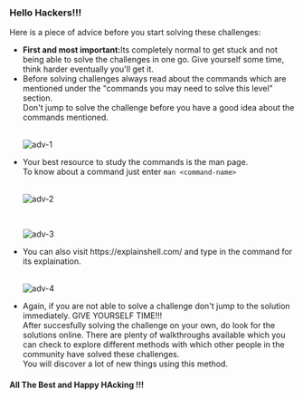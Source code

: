 ### Hello Hackers!!!

<p>Here is a piece of advice before you start solving these challenges:
<ul>
<li><b>First and most important:</b>Its completely normal to get stuck and not being able to solve the challenges in one go. Give yourself some time, think harder eventually you'll get it.</li>

<li>Before solving challenges always read about the commands which are mentioned under the "commands you may need to solve this level" section.<br/>
Don't jump to solve the challenge before you have a good idea about the commands mentioned.</li>
<br/>

![adv-1](https://user-images.githubusercontent.com/88927842/184023508-42a9e2cb-0ca1-4739-b29f-c60d1636f196.png)

<li>Your best resource to study the commands is the man page.<br/>
To know about a command just enter <code>man &lt;command-name&#62;</code></li>
<br/>

![adv-2](https://user-images.githubusercontent.com/88927842/184023524-7c6d0c91-a12e-44af-846e-de20e24d4ca6.png)

<br/>

![adv-3](https://user-images.githubusercontent.com/88927842/184023549-106c7ada-bffe-48f7-aad6-69c8d5373bf1.png)

<li>You can also visit https://explainshell.com/ and type in the command for its explaination.</li>
<br/>

![adv-4](https://user-images.githubusercontent.com/88927842/184023564-a47e1a90-b2da-433a-aa9c-99e80e3e87f6.png)

<li>Again, if you are not able to solve a challenge don't jump to the solution immediately. GIVE YOURSELF TIME!!!<br/>
After succesfully solving the challenge on your own, do look for the solutions online. There are plenty of walkthroughs available which you can check to explore different methods with which other people in the community have solved these challenges.<br/>
You will discover a lot of new things using this method.</li>
</ul>
</p>

#### All The Best and Happy HAcking !!!